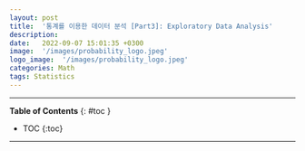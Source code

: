 ```yaml
---
layout: post
title:  '통계를 이용한 데이터 분석 [Part3]: Exploratory Data Analysis'
description: 
date:   2022-09-07 15:01:35 +0300
image:  '/images/probability_logo.jpeg'
logo_image:  '/images/probability_logo.jpeg'
categories: Math
tags: Statistics
---
```

---

**Table of Contents**
{: #toc }
*  TOC
{:toc}

---

